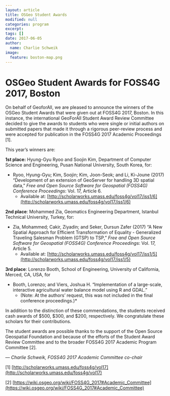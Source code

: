 ```yaml
---
layout: article
title: OSGeo Student Awards
modified: null
categories: program
excerpt:
tags: []
date: 2017-06-05
author:
  name: Charlie Schweik
image:
  feature: boston-map.png
---
```


# OSGeo Student Awards for FOSS4G 2017, Boston

On behalf of GeoforAll, we are pleased to announce the winners of the OSGeo Student Awards that were given out at FOSS4G 2017, Boston. In this instance, the international GeoForAll Student Award Review Committee decided to give the awards to students who were single or initial authors on submitted papers that made it through a rigorous peer-review process and were accepted for publication in the FOSS4G 2017 Academic Proceedings [1].

This year’s winners are:

**1st place:** Hyung-Gyu Ryoo and Soojin Kim, Department of Computer Science and Engineering, Pusan National University, South Korea, for:

  * Ryoo, Hyung-Gyu; Kim, Soojin; Kim, Joon-Seok; and Li, Ki-Joune (2017) “Development of an extension of GeoServer for handling 3D spatial data,” *Free and Open Source Software for Geospatial (FOSS4G) Conference Proceedings*: Vol. 17, Article 6.
    * Available at: [http://scholarworks.umass.edu/foss4g/vol17/iss1/6](http://scholarworks.umass.edu/foss4g/vol17/iss1/6)

**2nd place**: Mohammed Zia, Geomatics Engineering Department, Istanbul Technical University, Turkey, for:

  * Zia, Mohammed; Cakir, Ziyadin; and Seker, Dursun Zafer (2017) “A New Spatial Approach for Efficient Transformation of Equality - Generalized Traveling Salesman Problem (GTSP) to TSP,” *Free and Open Source Software for Geospatial (FOSS4G) Conference Proceedings*: Vol. 17, Article 5.
    * Available at: [http://scholarworks.umass.edu/foss4g/vol17/iss1/5](http://scholarworks.umass.edu/foss4g/vol17/iss1/5)

**3rd place**: Lorenzo Booth, School of Engineering, University of California, Merced, CA, USA, for   

  * Booth, Lorenzo; and Viers, Joshua H. “Implementation of a large-scale, interactive agricultural water balance model using R and GDAL.”
    * (Note:  At the authors’ request, this was not included in the final conference proceedings.)*

In addition to the distinction of these commendations, the students received cash awards of $500, $300, and $200, respectively. We congratulate these scholars for their contributions.

The student awards are possible thanks to the support of the Open Source Geospatial Foundation and because of the efforts of the Student Award Review Committee and to the broader FOSS4G 2017 Academic Program Committee [2].

— *Charlie Schweik, FOSS4G 2017 Academic Committee co-chair*

[1] [http://scholarworks.umass.edu/foss4g/vol17](http://scholarworks.umass.edu/foss4g/vol17)

[2] [https://wiki.osgeo.org/wiki/FOSS4G_2017#Academic_Committee](https://wiki.osgeo.org/wiki/FOSS4G_2017#Academic_Committee)
